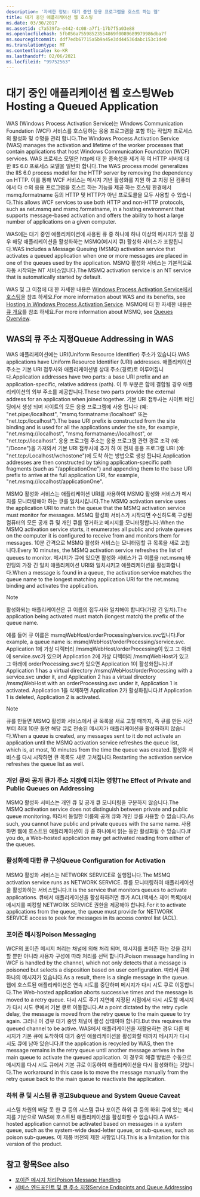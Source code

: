```yaml
---
description: '자세한 정보: 대기 중인 응용 프로그램을 호스트 하는 웹'
title: 대기 중인 애플리케이션 웹 호스팅
ms.date: 03/30/2017
ms.assetid: c7a539fa-e442-4c08-a7f1-17b7f5a03e88
ms.openlocfilehash: 5fb056a75598523554869f0089689979986dba7f
ms.sourcegitcommit: ddf7edb67715a5b9a45e3dd44536dabc153c1de0
ms.translationtype: MT
ms.contentlocale: ko-KR
ms.lasthandoff: 02/06/2021
ms.locfileid: "99752563"
---
```

# <a name="web-hosting-a-queued-application"></a><span data-ttu-id="f9fbd-103">대기 중인 애플리케이션 웹 호스팅</span><span class="sxs-lookup"><span data-stu-id="f9fbd-103">Web Hosting a Queued Application</span></span>

<span data-ttu-id="f9fbd-104">WAS (Windows Process Activation Service)는 Windows Communication Foundation (WCF) 서비스를 호스팅하는 응용 프로그램을 포함 하는 작업자 프로세스의 활성화 및 수명을 관리 합니다.</span><span class="sxs-lookup"><span data-stu-id="f9fbd-104">The Windows Process Activation Service (WAS) manages the activation and lifetime of the worker processes that contain applications that host Windows Communication Foundation (WCF) services.</span></span> <span data-ttu-id="f9fbd-105">WAS 프로세스 모델은 http에 대 한 종속성을 제거 하 여 HTTP 서버에 대 한 IIS 6.0 프로세스 모델을 일반화 합니다.</span><span class="sxs-lookup"><span data-stu-id="f9fbd-105">The WAS process model generalizes the IIS 6.0 process model for the HTTP server by removing the dependency on HTTP.</span></span> <span data-ttu-id="f9fbd-106">이를 통해 WCF 서비스는 메시지 기반 활성화를 지원 하 고 지정 된 컴퓨터에서 다 수의 응용 프로그램을 호스트 하는 기능을 제공 하는 호스팅 환경에서 msmq.formatname 등의 HTTP 및 HTTP가 아닌 프로토콜을 모두 사용할 수 있습니다.</span><span class="sxs-lookup"><span data-stu-id="f9fbd-106">This allows WCF services to use both HTTP and non-HTTP protocols, such as net.msmq and msmq.formatname, in a hosting environment that supports message-based activation and offers the ability to host a large number of applications on a given computer.</span></span>  
  
 <span data-ttu-id="f9fbd-107">WAS에는 대기 중인 애플리케이션에 사용된 큐 중 하나에 하나 이상의 메시지가 있을 경우 해당 애플리케이션을 활성화하는 MSMQ(메시지 큐) 활성화 서비스가 포함됩니다.</span><span class="sxs-lookup"><span data-stu-id="f9fbd-107">WAS includes a Message Queuing (MSMQ) activation service that activates a queued application when one or more messages are placed in one of the queues used by the application.</span></span> <span data-ttu-id="f9fbd-108">MSMQ 활성화 서비스는 기본적으로 자동 시작되는 NT 서비스입니다.</span><span class="sxs-lookup"><span data-stu-id="f9fbd-108">The MSMQ activation service is an NT service that is automatically started by default.</span></span>  
  
 <span data-ttu-id="f9fbd-109">WAS 및 그 이점에 대 한 자세한 내용은 [Windows Process Activation Service에서 호스팅](hosting-in-windows-process-activation-service.md)을 참조 하세요.</span><span class="sxs-lookup"><span data-stu-id="f9fbd-109">For more information about WAS and its benefits, see [Hosting in Windows Process Activation Service](hosting-in-windows-process-activation-service.md).</span></span> <span data-ttu-id="f9fbd-110">MSMQ에 대 한 자세한 내용은 [큐 개요](queues-overview.md)를 참조 하세요.</span><span class="sxs-lookup"><span data-stu-id="f9fbd-110">For more information about MSMQ, see [Queues Overview](queues-overview.md).</span></span>
  
## <a name="queue-addressing-in-was"></a><span data-ttu-id="f9fbd-111">WAS의 큐 주소 지정</span><span class="sxs-lookup"><span data-stu-id="f9fbd-111">Queue Addressing in WAS</span></span>  

 <span data-ttu-id="f9fbd-112">WAS 애플리케이션에는 URI(Uniform Resource Identifier) 주소가 있습니다.</span><span class="sxs-lookup"><span data-stu-id="f9fbd-112">WAS applications have Uniform Resource Identifier (URI) addresses.</span></span> <span data-ttu-id="f9fbd-113">애플리케이션 주소는 기본 URI 접두사와 애플리케이션별 상대 주소(경로)로 이루어집니다.</span><span class="sxs-lookup"><span data-stu-id="f9fbd-113">Application addresses have two parts: a base URI prefix and an application-specific, relative address (path).</span></span> <span data-ttu-id="f9fbd-114">이 두 부분은 함께 결합될 경우 애플리케이션의 외부 주소를 제공합니다.</span><span class="sxs-lookup"><span data-stu-id="f9fbd-114">These two parts provide the external address for an application when joined together.</span></span> <span data-ttu-id="f9fbd-115">기본 URI 접두사는 사이트 바인딩에서 생성 되며 사이트의 모든 응용 프로그램에 사용 됩니다 (예: "net.pipe:/localhost", "msmq.formatname:/localhost" 또는 "net.tcp:/localhost").</span><span class="sxs-lookup"><span data-stu-id="f9fbd-115">The base URI prefix is constructed from the site binding and is used for all the applications under the site, for example, "net.msmq://localhost", "msmq.formatname://localhost", or "net.tcp://localhost".</span></span> <span data-ttu-id="f9fbd-116">응용 프로그램 주소는 응용 프로그램 관련 경로 조각 (예: "/Dcone")을 가져와서 기본 URI 접두사에 추가 하 여 전체 응용 프로그램 URI (예: "net.tcp:/Localhost/wchostone")에 도착 하는 방법으로 생성 됩니다.</span><span class="sxs-lookup"><span data-stu-id="f9fbd-116">Application addresses are then constructed by taking application-specific path fragments (such as "/applicationOne") and appending them to the base URI prefix to arrive at the full application URI, for example, "net.msmq://localhost/applicationOne".</span></span>  
  
 <span data-ttu-id="f9fbd-117">MSMQ 활성화 서비스는 애플리케이션 URI를 사용하여 MSMQ 활성화 서비스가 메시지를 모니터링해야 하는 큐를 일치시킵니다.</span><span class="sxs-lookup"><span data-stu-id="f9fbd-117">The MSMQ activation service uses the application URI to match the queue that the MSMQ activation service must monitor for messages.</span></span> <span data-ttu-id="f9fbd-118">MSMQ 활성화 서비스가 시작되면 수신하도록 구성된 컴퓨터의 모든 공개 큐 및 개인 큐를 열거하고 메시지를 모니터링합니다.</span><span class="sxs-lookup"><span data-stu-id="f9fbd-118">When the MSMQ activation service starts, it enumerates all public and private queues on the computer it is configured to receive from and monitors them for messages.</span></span> <span data-ttu-id="f9fbd-119">10분 간격으로 MSMQ 활성화 서비스는 모니터링할 큐 목록을 새로 고칩니다.</span><span class="sxs-lookup"><span data-stu-id="f9fbd-119">Every 10 minutes, the MSMQ activation service refreshes the list of queues to monitor.</span></span> <span data-ttu-id="f9fbd-120">메시지가 큐에 있으면 활성화 서비스가 큐 이름을 net.msmq 바인딩의 가장 긴 일치 애플리케이션 URI와 일치시키고 애플리케이션을 활성화합니다.</span><span class="sxs-lookup"><span data-stu-id="f9fbd-120">When a message is found in a queue, the activation service matches the queue name to the longest matching application URI for the net.msmq binding and activates the application.</span></span>  
  
> [!NOTE]
> <span data-ttu-id="f9fbd-121">활성화되는 애플리케이션은 큐 이름의 접두사와 일치해야 합니다(가장 긴 일치).</span><span class="sxs-lookup"><span data-stu-id="f9fbd-121">The application being activated must match (longest match) the prefix of the queue name.</span></span>  
  
 <span data-ttu-id="f9fbd-122">예를 들어 큐 이름은 msmqWebHost/orderProcessing/service.svc입니다.</span><span class="sxs-lookup"><span data-stu-id="f9fbd-122">For example, a queue name is: msmqWebHost/orderProcessing/service.svc.</span></span> <span data-ttu-id="f9fbd-123">Application 1에 가상 디렉터리 /msmqWebHost/orderProcessing이 있고 그 아래에 service.svc가 있으며 Application 2에 가상 디렉터리 /msmqWebHost가 있고 그 아래에 orderProcessing.svc가 있으면 Application 1이 활성화됩니다.</span><span class="sxs-lookup"><span data-stu-id="f9fbd-123">If Application 1 has a virtual directory /msmqWebHost/orderProcessing with a service.svc under it, and Application 2 has a virtual directory /msmqWebHost with an orderProcessing.svc under it, Application 1 is activated.</span></span> <span data-ttu-id="f9fbd-124">Application 1을 삭제하면 Application 2가 활성화됩니다.</span><span class="sxs-lookup"><span data-stu-id="f9fbd-124">If Application 1 is deleted, Application 2 is activated.</span></span>  
  
> [!NOTE]
> <span data-ttu-id="f9fbd-125">큐를 만들면 MSMQ 활성화 서비스에서 큐 목록을 새로 고칠 때까지, 즉 큐를 만든 시간부터 최대 10분 동안 해당 큐로 전송된 메시지가 애플리케이션을 활성화하지 않습니다.</span><span class="sxs-lookup"><span data-stu-id="f9fbd-125">When a queue is created, any messages sent to it do not activate an application until the MSMQ activation service refreshes the queue list, which is, at most, 10 minutes from the time the queue was created.</span></span> <span data-ttu-id="f9fbd-126">활성화 서비스를 다시 시작하면 큐 목록도 새로 고쳐집니다.</span><span class="sxs-lookup"><span data-stu-id="f9fbd-126">Restarting the activation service refreshes the queue list as well.</span></span>  
  
### <a name="the-effect-of-private-and-public-queues-on-addressing"></a><span data-ttu-id="f9fbd-127">개인 큐와 공개 큐가 주소 지정에 미치는 영향</span><span class="sxs-lookup"><span data-stu-id="f9fbd-127">The Effect of Private and Public Queues on Addressing</span></span>  

 <span data-ttu-id="f9fbd-128">MSMQ 활성화 서비스는 개인 큐 및 공개 큐 모니터링을 구분하지 않습니다.</span><span class="sxs-lookup"><span data-stu-id="f9fbd-128">The MSMQ activation service does not distinguish between private and public queue monitoring.</span></span> <span data-ttu-id="f9fbd-129">따라서 동일한 이름의 공개 큐와 개인 큐를 사용할 수 없습니다.</span><span class="sxs-lookup"><span data-stu-id="f9fbd-129">As such, you cannot have public and private queues with the same name.</span></span> <span data-ttu-id="f9fbd-130">사용하면 웹에 호스트된 애플리케이션이 큐 중 하나에서 읽는 동안 활성화될 수 있습니다.</span><span class="sxs-lookup"><span data-stu-id="f9fbd-130">If you do, a Web-hosted application may get activated reading from either of the queues.</span></span>  
  
### <a name="queue-configuration-for-activation"></a><span data-ttu-id="f9fbd-131">활성화에 대한 큐 구성</span><span class="sxs-lookup"><span data-stu-id="f9fbd-131">Queue Configuration for Activation</span></span>  

 <span data-ttu-id="f9fbd-132">MSMQ 활성화 서비스는 NETWORK SERVICE로 실행됩니다.</span><span class="sxs-lookup"><span data-stu-id="f9fbd-132">The MSMQ activation service runs as NETWORK SERVICE.</span></span> <span data-ttu-id="f9fbd-133">큐를 모니터링하여 애플리케이션을 활성화하는 서비스입니다.</span><span class="sxs-lookup"><span data-stu-id="f9fbd-133">It is the service that monitors queues to activate applications.</span></span> <span data-ttu-id="f9fbd-134">큐에서 애플리케이션을 활성화하려면 큐가 ACL(액세스 제어 목록)에서 메시지를 피킹할 NETWORK SERVICE 권한을 제공해야 합니다.</span><span class="sxs-lookup"><span data-stu-id="f9fbd-134">For it to activate applications from the queue, the queue must provide for NETWORK SERVICE access to peek for messages in its access control list (ACL).</span></span>  
  
### <a name="poison-messaging"></a><span data-ttu-id="f9fbd-135">포이즌 메시징</span><span class="sxs-lookup"><span data-stu-id="f9fbd-135">Poison Messaging</span></span>  

 <span data-ttu-id="f9fbd-136">WCF의 포이즌 메시지 처리는 채널에 의해 처리 되며, 메시지를 포이즌 하는 것을 감지할 뿐만 아니라 사용자 구성에 따라 처리를 선택 합니다.</span><span class="sxs-lookup"><span data-stu-id="f9fbd-136">Poison message handling in WCF is handled by the channel, which not only detects that a message is poisoned but selects a disposition based on user configuration.</span></span> <span data-ttu-id="f9fbd-137">따라서 큐에 하나의 메시지가 있습니다.</span><span class="sxs-lookup"><span data-stu-id="f9fbd-137">As a result, there is a single message in the queue.</span></span> <span data-ttu-id="f9fbd-138">웹에 호스트된 애플리케이션은 연속 시도를 중단하며 메시지가 다시 시도 큐로 이동합니다.</span><span class="sxs-lookup"><span data-stu-id="f9fbd-138">The Web-hosted application aborts successive times and the message is moved to a retry queue.</span></span> <span data-ttu-id="f9fbd-139">다시 시도 주기 지연에 지정된 시점에서 다시 시도할 메시지가 다시 시도 큐에서 기본 큐로 이동합니다.</span><span class="sxs-lookup"><span data-stu-id="f9fbd-139">At a point dictated by the retry cycle delay, the message is moved from the retry queue to the main queue to try again.</span></span> <span data-ttu-id="f9fbd-140">그러나 이 경우 대기 중인 채널이 활성 상태여야 합니다.</span><span class="sxs-lookup"><span data-stu-id="f9fbd-140">But this requires the queued channel to be active.</span></span> <span data-ttu-id="f9fbd-141">WAS에서 애플리케이션을 재활용하는 경우 다른 메시지가 기본 큐에 도착하여 대기 중인 애플리케이션을 활성화할 때까지 메시지가 다시 시도 큐에 남아 있습니다.</span><span class="sxs-lookup"><span data-stu-id="f9fbd-141">If the application is recycled by WAS, then the message remains in the retry queue until another message arrives in the main queue to activate the queued application.</span></span> <span data-ttu-id="f9fbd-142">이 경우의 해결 방법은 수동으로 메시지를 다시 시도 큐에서 기본 큐로 이동하여 애플리케이션을 다시 활성화하는 것입니다.</span><span class="sxs-lookup"><span data-stu-id="f9fbd-142">The workaround in this case is to move the message manually from the retry queue back to the main queue to reactivate the application.</span></span>  
  
### <a name="subqueue-and-system-queue-caveat"></a><span data-ttu-id="f9fbd-143">하위 큐 및 시스템 큐 경고</span><span class="sxs-lookup"><span data-stu-id="f9fbd-143">Subqueue and System Queue Caveat</span></span>  

 <span data-ttu-id="f9fbd-144">시스템 차원의 배달 못 한 큐 등의 시스템 큐나 포이즌 하위 큐 등의 하위 큐에 있는 메시지를 기반으로 WAS에 호스트된 애플리케이션을 활성화할 수 없습니다.</span><span class="sxs-lookup"><span data-stu-id="f9fbd-144">A WAS-hosted application cannot be activated based on messages in a system queue, such as the system-wide dead-letter queue, or sub-queues, such as poison sub-queues.</span></span> <span data-ttu-id="f9fbd-145">이 제품 버전의 제한 사항입니다.</span><span class="sxs-lookup"><span data-stu-id="f9fbd-145">This is a limitation for this version of the product.</span></span>  
  
## <a name="see-also"></a><span data-ttu-id="f9fbd-146">참고 항목</span><span class="sxs-lookup"><span data-stu-id="f9fbd-146">See also</span></span>

- [<span data-ttu-id="f9fbd-147">포이즌 메시지 처리</span><span class="sxs-lookup"><span data-stu-id="f9fbd-147">Poison Message Handling</span></span>](poison-message-handling.md)
- [<span data-ttu-id="f9fbd-148">서비스 엔드포인트 및 큐 주소 지정</span><span class="sxs-lookup"><span data-stu-id="f9fbd-148">Service Endpoints and Queue Addressing</span></span>](service-endpoints-and-queue-addressing.md)
